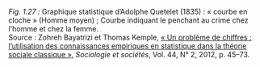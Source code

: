 *Fig. 1.27 :* Graphique statistique d’Adolphe Quetelet (1835) : « courbe en cloche » (Homme moyen) ; Courbe indiquant le penchant au crime chez l'homme et chez la femme.  
Source : Zohreh Bayatrizi et Thomas Kemple, [« Un problème de chiffres : l’utilisation des connaissances empiriques en statistique dans la théorie sociale classique »](https://www.erudit.org/fr/revues/socsoc/2012-v44-n2-socsoc0335/1012920ar/),  *Sociologie et sociétés*, Vol. 44, N° 2, 2012, p. 45–73.